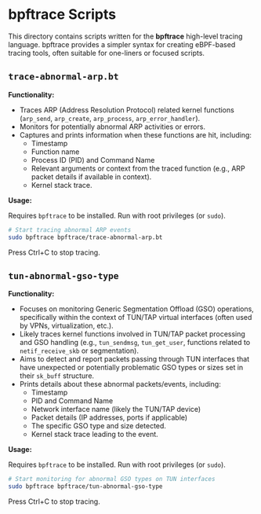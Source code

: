 # bpftrace Scripts

This directory contains scripts written for the **bpftrace** high-level tracing language. bpftrace provides a simpler syntax for creating eBPF-based tracing tools, often suitable for one-liners or focused scripts.

## `trace-abnormal-arp.bt`

**Functionality:**

*   Traces ARP (Address Resolution Protocol) related kernel functions (`arp_send`, `arp_create`, `arp_process`, `arp_error_handler`).
*   Monitors for potentially abnormal ARP activities or errors.
*   Captures and prints information when these functions are hit, including:
    *   Timestamp
    *   Function name
    *   Process ID (PID) and Command Name
    *   Relevant arguments or context from the traced function (e.g., ARP packet details if available in context).
    *   Kernel stack trace.

**Usage:**

Requires `bpftrace` to be installed. Run with root privileges (or `sudo`).

```bash
# Start tracing abnormal ARP events
sudo bpftrace bpftrace/trace-abnormal-arp.bt
```

Press Ctrl+C to stop tracing.

## `tun-abnormal-gso-type`

**Functionality:**

*   Focuses on monitoring Generic Segmentation Offload (GSO) operations, specifically within the context of TUN/TAP virtual interfaces (often used by VPNs, virtualization, etc.).
*   Likely traces kernel functions involved in TUN/TAP packet processing and GSO handling (e.g., `tun_sendmsg`, `tun_get_user`, functions related to `netif_receive_skb` or segmentation).
*   Aims to detect and report packets passing through TUN interfaces that have unexpected or potentially problematic GSO types or sizes set in their `sk_buff` structure.
*   Prints details about these abnormal packets/events, including:
    *   Timestamp
    *   PID and Command Name
    *   Network interface name (likely the TUN/TAP device)
    *   Packet details (IP addresses, ports if applicable)
    *   The specific GSO type and size detected.
    *   Kernel stack trace leading to the event.

**Usage:**

Requires `bpftrace` to be installed. Run with root privileges (or `sudo`).

```bash
# Start monitoring for abnormal GSO types on TUN interfaces
sudo bpftrace bpftrace/tun-abnormal-gso-type
```

Press Ctrl+C to stop tracing. 